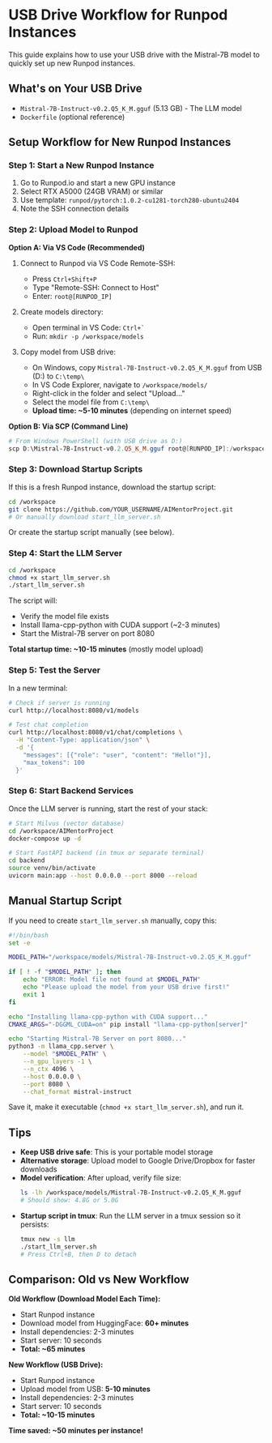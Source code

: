 # USB Drive Workflow for Runpod Instances

This guide explains how to use your USB drive with the Mistral-7B model to quickly set up new Runpod instances.

## What's on Your USB Drive

- `Mistral-7B-Instruct-v0.2.Q5_K_M.gguf` (5.13 GB) - The LLM model
- `Dockerfile` (optional reference)

## Setup Workflow for New Runpod Instances

### Step 1: Start a New Runpod Instance

1. Go to Runpod.io and start a new GPU instance
2. Select RTX A5000 (24GB VRAM) or similar
3. Use template: `runpod/pytorch:1.0.2-cu1281-torch280-ubuntu2404`
4. Note the SSH connection details

### Step 2: Upload Model to Runpod

**Option A: Via VS Code (Recommended)**

1. Connect to Runpod via VS Code Remote-SSH:
   - Press `Ctrl+Shift+P`
   - Type "Remote-SSH: Connect to Host"
   - Enter: `root@[RUNPOD_IP]`

2. Create models directory:
   - Open terminal in VS Code: `` Ctrl+` ``
   - Run: `mkdir -p /workspace/models`

3. Copy model from USB drive:
   - On Windows, copy `Mistral-7B-Instruct-v0.2.Q5_K_M.gguf` from USB (D:) to `C:\temp\`
   - In VS Code Explorer, navigate to `/workspace/models/`
   - Right-click in the folder and select "Upload..."
   - Select the model file from `C:\temp\`
   - **Upload time: ~5-10 minutes** (depending on internet speed)

**Option B: Via SCP (Command Line)**

```powershell
# From Windows PowerShell (with USB drive as D:)
scp D:\Mistral-7B-Instruct-v0.2.Q5_K_M.gguf root@[RUNPOD_IP]:/workspace/models/
```

### Step 3: Download Startup Scripts

If this is a fresh Runpod instance, download the startup script:

```bash
cd /workspace
git clone https://github.com/YOUR_USERNAME/AIMentorProject.git
# Or manually download start_llm_server.sh
```

Or create the startup script manually (see below).

### Step 4: Start the LLM Server

```bash
cd /workspace
chmod +x start_llm_server.sh
./start_llm_server.sh
```

The script will:
- Verify the model file exists
- Install llama-cpp-python with CUDA support (~2-3 minutes)
- Start the Mistral-7B server on port 8080

**Total startup time: ~10-15 minutes** (mostly model upload)

### Step 5: Test the Server

In a new terminal:

```bash
# Check if server is running
curl http://localhost:8080/v1/models

# Test chat completion
curl http://localhost:8080/v1/chat/completions \
  -H "Content-Type: application/json" \
  -d '{
    "messages": [{"role": "user", "content": "Hello!"}],
    "max_tokens": 100
  }'
```

### Step 6: Start Backend Services

Once the LLM server is running, start the rest of your stack:

```bash
# Start Milvus (vector database)
cd /workspace/AIMentorProject
docker-compose up -d

# Start FastAPI backend (in tmux or separate terminal)
cd backend
source venv/bin/activate
uvicorn main:app --host 0.0.0.0 --port 8000 --reload
```

## Manual Startup Script

If you need to create `start_llm_server.sh` manually, copy this:

```bash
#!/bin/bash
set -e

MODEL_PATH="/workspace/models/Mistral-7B-Instruct-v0.2.Q5_K_M.gguf"

if [ ! -f "$MODEL_PATH" ]; then
    echo "ERROR: Model file not found at $MODEL_PATH"
    echo "Please upload the model from your USB drive first!"
    exit 1
fi

echo "Installing llama-cpp-python with CUDA support..."
CMAKE_ARGS="-DGGML_CUDA=on" pip install "llama-cpp-python[server]"

echo "Starting Mistral-7B Server on port 8080..."
python3 -m llama_cpp.server \
    --model "$MODEL_PATH" \
    --n_gpu_layers -1 \
    --n_ctx 4096 \
    --host 0.0.0.0 \
    --port 8080 \
    --chat_format mistral-instruct
```

Save it, make it executable (`chmod +x start_llm_server.sh`), and run it.

## Tips

- **Keep USB drive safe**: This is your portable model storage
- **Alternative storage**: Upload model to Google Drive/Dropbox for faster downloads
- **Model verification**: After upload, verify file size:
  ```bash
  ls -lh /workspace/models/Mistral-7B-Instruct-v0.2.Q5_K_M.gguf
  # Should show: 4.8G or 5.0G
  ```
- **Startup script in tmux**: Run the LLM server in a tmux session so it persists:
  ```bash
  tmux new -s llm
  ./start_llm_server.sh
  # Press Ctrl+B, then D to detach
  ```

## Comparison: Old vs New Workflow

**Old Workflow (Download Model Each Time):**
- Start Runpod instance
- Download model from HuggingFace: **60+ minutes**
- Install dependencies: 2-3 minutes
- Start server: 10 seconds
- **Total: ~65 minutes**

**New Workflow (USB Drive):**
- Start Runpod instance
- Upload model from USB: **5-10 minutes**
- Install dependencies: 2-3 minutes
- Start server: 10 seconds
- **Total: ~10-15 minutes**

**Time saved: ~50 minutes per instance!**
